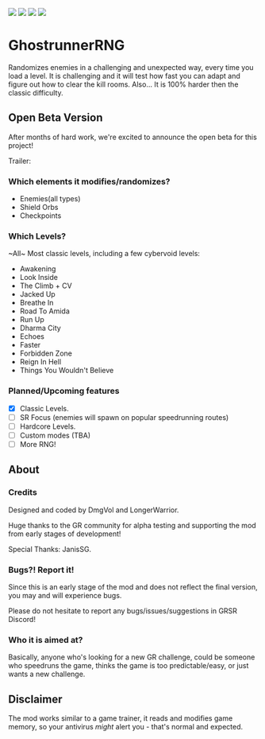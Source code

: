 [![](https://img.shields.io/badge/Dharma-Unlocked-green)](https://github.com/Dmgvol/GhostrunnerRNG/) [![](https://img.shields.io/badge/Discord-GRSR-blue)](https://discord.com/invite/eZRz3Q5) ![](https://img.shields.io/github/downloads/dmgvol/ghostrunnerrng/total) [![](https://img.shields.io/badge/Supported_Game_Version-0.32091.481-orange)](https://github.com/Dmgvol/GhostrunnerRNG/)

# GhostrunnerRNG
Randomizes enemies in a challenging and unexpected way, every time you load a level.
It is challenging and it will test how fast you can adapt and figure out how to clear the kill rooms.
Also... It is 100% harder then the classic difficulty.

## Open Beta Version
After months of hard work, we're excited to announce the open beta for this project!

Trailer: <Link>

### Which elements it modifies/randomizes?
- Enemies(all types)
- Shield Orbs
- Checkpoints

### Which Levels?
~All~ Most classic levels, including a few cybervoid levels:

- Awakening
- Look Inside
- The Climb + CV
- Jacked Up
- Breathe In
- Road To Amida
- Run Up
- Dharma City
- Echoes
- Faster
- Forbidden Zone
- Reign In Hell
- Things You Wouldn't Believe

### Planned/Upcoming features
- [x] Classic Levels.
- [ ] SR Focus (enemies will spawn on popular speedrunning routes)
- [ ] Hardcore Levels.
- [ ] Custom modes (TBA)
- [ ] More RNG!

## About
### Credits
Designed and coded by DmgVol and LongerWarrior. 

Huge thanks to the GR community for alpha testing and supporting the mod from early stages of development!

Special Thanks: JanisSG.

### Bugs?! Report it!
Since this is an early stage of the mod and does not reflect the final version, you may and will experience bugs.

Please do not hesitate to report any bugs/issues/suggestions in GRSR Discord!

### Who it is aimed at?
Basically, anyone who's looking for a new GR challenge, could be someone who speedruns the game, thinks the game is too predictable/easy, or just wants a new challenge.

## Disclaimer
The mod works similar to a game trainer, it reads and modifies game memory, so your antivirus _might_ alert you - that's normal and expected.




